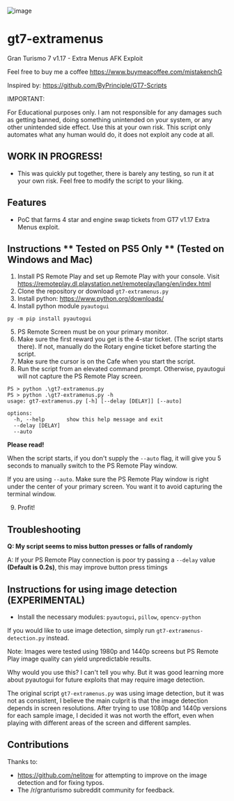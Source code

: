 ![image](https://user-images.githubusercontent.com/108235690/175868206-c31cdd18-0a09-4d4f-b311-07a8202acfa5.png)

# gt7-extramenus
Gran Turismo 7 v1.17 - Extra Menus AFK Exploit

Feel free to buy me a coffee https://www.buymeacoffee.com/mistakenchG

Inspired by: https://github.com/ByPrinciple/GT7-Scripts

IMPORTANT:

For Educational purposes only. I am not responsible for any damages such as getting banned, doing something unintended on your system, or any other unintended side effect. Use this at your own risk. This script only automates what any human would do, it does not exploit any code at all.

## WORK IN PROGRESS!
- This was quickly put together, there is barely any testing, so run it at your own risk. Feel free to modify the script to your liking.

## Features
- PoC that farms 4 star and engine swap tickets from GT7 v1.17 Extra Menus exploit.

## Instructions ** Tested on PS5 Only ** (Tested on Windows and Mac)

1. Install PS Remote Play and set up Remote Play with your console. Visit https://remoteplay.dl.playstation.net/remoteplay/lang/en/index.html
2. Clone the repository or download `gt7-extramenus.py`
3. Install python: https://www.python.org/downloads/ 
4. Install python module `pyautogui`
```
py -m pip install pyautogui
```
5. PS Remote Screen must be on your primary monitor.
6. Make sure the first reward you get is the 4-star ticket. (The script starts there). If not, manually do the Rotary engine ticket before starting the script.
7. Make sure the cursor is on the Cafe when you start the script.
8. Run the script from an elevated command prompt. Otherwise, pyautogui will not capture the PS Remote Play screen.

```
PS > python .\gt7-extramenus.py
PS > python .\gt7-extramenus.py -h
usage: gt7-extramenus.py [-h] [--delay [DELAY]] [--auto]

options:
  -h, --help       show this help message and exit
  --delay [DELAY]
  --auto
```
**Please read!**

When the script starts, if you don't supply the `--auto` flag, it will give you 5 seconds to manually switch to the PS Remote Play window. 

If you are using `--auto`. Make sure the PS Remote Play window is right under the center of your primary screen. You want it to avoid capturing the terminal window.

9. Profit!

## Troubleshooting

**Q: My script seems to miss button presses or falls of randomly**

A: If your PS Remote Play connection is poor try passing a `--delay` value **(Default is 0.2s)**, this may improve button press timings

## Instructions for using image detection (EXPERIMENTAL)

- Install the necessary modules: `pyautogui`, `pillow`, `opencv-python`

If you would like to use image detection, simply run `gt7-extramenus-detection.py` instead.

Note: Images were tested using 1980p and 1440p screens but PS Remote Play image quality can yield unpredictable results.

Why would you use this? I can't tell you why. But it was good learning more about pyautogui for future exploits that may require image detection.

The original script `gt7-extramenus.py` was using image detection, but it was not as consistent, I believe the main culprit is that the image detection depends in screen resolutions. After trying to use 1080p and 1440p versions for each sample image, I decided it was not worth the effort, even when playing with different areas of the screen and different samples.

## Contributions

Thanks to:
- https://github.com/nelitow for attempting to improve on the image detection and for fixing typos.
- The /r/granturismo subreddit community for feedback.
